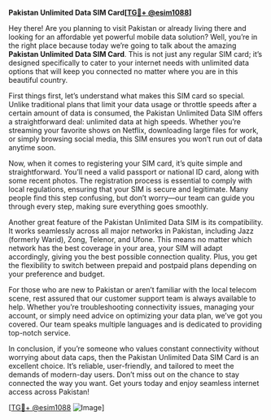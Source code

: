 **Pakistan Unlimited Data SIM Card[[TG💪+ @esim1088](https://t.me/s/esim1088)]**

Hey there! Are you planning to visit Pakistan or already living there and looking for an affordable yet powerful mobile data solution? Well, you’re in the right place because today we’re going to talk about the amazing **Pakistan Unlimited Data SIM Card**. This is not just any regular SIM card; it’s designed specifically to cater to your internet needs with unlimited data options that will keep you connected no matter where you are in this beautiful country.

First things first, let’s understand what makes this SIM card so special. Unlike traditional plans that limit your data usage or throttle speeds after a certain amount of data is consumed, the Pakistan Unlimited Data SIM offers a straightforward deal: unlimited data at high speeds. Whether you’re streaming your favorite shows on Netflix, downloading large files for work, or simply browsing social media, this SIM ensures you won’t run out of data anytime soon. 

Now, when it comes to registering your SIM card, it’s quite simple and straightforward. You’ll need a valid passport or national ID card, along with some recent photos. The registration process is essential to comply with local regulations, ensuring that your SIM is secure and legitimate. Many people find this step confusing, but don’t worry—our team can guide you through every step, making sure everything goes smoothly.

Another great feature of the Pakistan Unlimited Data SIM is its compatibility. It works seamlessly across all major networks in Pakistan, including Jazz (formerly Warid), Zong, Telenor, and Ufone. This means no matter which network has the best coverage in your area, your SIM will adapt accordingly, giving you the best possible connection quality. Plus, you get the flexibility to switch between prepaid and postpaid plans depending on your preference and budget.

For those who are new to Pakistan or aren’t familiar with the local telecom scene, rest assured that our customer support team is always available to help. Whether you’re troubleshooting connectivity issues, managing your account, or simply need advice on optimizing your data plan, we’ve got you covered. Our team speaks multiple languages and is dedicated to providing top-notch service.

In conclusion, if you’re someone who values constant connectivity without worrying about data caps, then the Pakistan Unlimited Data SIM Card is an excellent choice. It’s reliable, user-friendly, and tailored to meet the demands of modern-day users. Don’t miss out on the chance to stay connected the way you want. Get yours today and enjoy seamless internet access across Pakistan!

[[TG💪+ @esim1088](https://t.me/s/esim1088) ![Image](https://i.postimg.cc/Y0z9fWf4/image.png)]